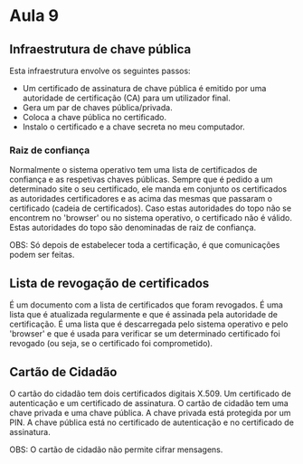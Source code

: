 # Aula 9

## Infraestrutura de chave pública

Esta infraestrutura envolve os seguintes passos:
 - Um certificado de assinatura de chave pública é emitido por uma autoridade de certificação (CA) para um utilizador final.
 - Gera um par de chaves pública/privada.
 - Coloca a chave pública no certificado.
 - Instalo o certificado e a chave secreta no meu computador.

### Raiz de confiança

Normalmente o sistema operativo tem uma lista de certificados de confiança e as respetivas chaves públicas. Sempre que é pedido a um determinado site o seu certificado, ele manda em conjunto os certificados as autoridades certificadores e as acima das mesmas que passaram o certificado (cadeia de certificados). Caso estas autoridades do topo não se encontrem no 'browser' ou no sistema operativo, o certificado não é válido. Estas autoridades do topo são denominadas de raiz de confiança.

OBS: Só depois de estabelecer toda a certificação, é que comunicações podem ser feitas.

## Lista de revogação de certificados

É um documento com a lista de certificados que foram revogados. É uma lista que é atualizada regularmente e que é assinada pela autoridade de certificação. É uma lista que é descarregada pelo sistema operativo e pelo 'browser' e que é usada para verificar se um determinado certificado foi revogado (ou seja, se o certificado foi comprometido).

## Cartão de Cidadão

O cartão do cidadão tem dois certificados digitais X.509. Um certificado de autenticação e um certificado de assinatura. O cartão de cidadão tem uma chave privada e uma chave pública. A chave privada está protegida por um PIN. A chave pública está no certificado de autenticação e no certificado de assinatura.

OBS: O cartão de cidadão não permite cifrar mensagens.
